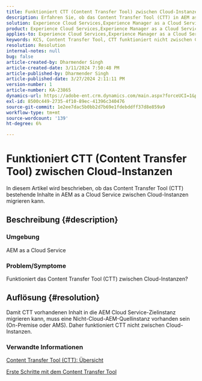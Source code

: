 ```yaml
---
title: Funktioniert CTT (Content Transfer Tool) zwischen Cloud-Instanzen
description: Erfahren Sie, ob das Content Transfer Tool (CTT) in AEM as a Cloud Service Cloud-Instanzen funktioniert.
solution: Experience Cloud Services,Experience Manager as a Cloud Service
product: Experience Cloud Services,Experience Manager as a Cloud Service
applies-to: Experience Cloud Services,Experience Manager as a Cloud Service
keywords: KCS, Content Transfer Tool, CTT funktioniert nicht zwischen Cloud-Instanzen, AEM as a Cloud Service
resolution: Resolution
internal-notes: null
bug: false
article-created-by: Dharmender Singh
article-created-date: 3/11/2024 7:50:48 PM
article-published-by: Dharmender Singh
article-published-date: 3/27/2024 2:11:11 PM
version-number: 1
article-number: KA-23865
dynamics-url: https://adobe-ent.crm.dynamics.com/main.aspx?forceUCI=1&pagetype=entityrecord&etn=knowledgearticle&id=f8280fa6-e0df-ee11-904c-6045bd05e816
exl-id: 8500c449-2735-4f10-89ec-41396c340476
source-git-commit: 1e2ee7dac5b0bb2d7b69e1fdebddff37d8e859a9
workflow-type: tm+mt
source-wordcount: '139'
ht-degree: 6%

---
```


# Funktioniert CTT (Content Transfer Tool) zwischen Cloud-Instanzen


In diesem Artikel wird beschrieben, ob das Content Transfer Tool (CTT) bestehende Inhalte in AEM as a Cloud Service zwischen Cloud-Instanzen migrieren kann.

## Beschreibung {#description}


### Umgebung

AEM as a Cloud Service

### Problem/Symptome

Funktioniert das Content Transfer Tool (CTT) zwischen Cloud-Instanzen?


## Auflösung {#resolution}


Damit CTT vorhandenen Inhalt in die AEM Cloud Service-Zielinstanz migrieren kann, muss eine Nicht-Cloud-AEM-Quellinstanz vorhanden sein (On-Premise oder AMS). Daher funktioniert CTT nicht zwischen Cloud-Instanzen.

### Verwandte Informationen

[Content Transfer Tool (CTT): Übersicht](https://experienceleague.adobe.com/en/docs/experience-manager-cloud-service/content/migration-journey/cloud-migration/content-transfer-tool/overview-content-transfer-tool)

[Erste Schritte mit dem Content Transfer Tool](https://experienceleague.adobe.com/docs/experience-manager-cloud-service/content/migration-journey/cloud-migration/content-transfer-tool/getting-started-content-transfer-tool.html?lang=de)
